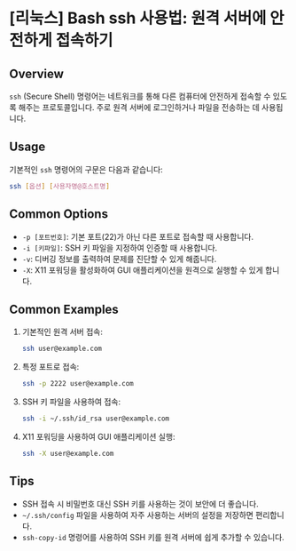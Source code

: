 # [리눅스] Bash ssh 사용법: 원격 서버에 안전하게 접속하기

## Overview
`ssh` (Secure Shell) 명령어는 네트워크를 통해 다른 컴퓨터에 안전하게 접속할 수 있도록 해주는 프로토콜입니다. 주로 원격 서버에 로그인하거나 파일을 전송하는 데 사용됩니다.

## Usage
기본적인 `ssh` 명령어의 구문은 다음과 같습니다:

```bash
ssh [옵션] [사용자명@호스트명]
```

## Common Options
- `-p [포트번호]`: 기본 포트(22)가 아닌 다른 포트로 접속할 때 사용합니다.
- `-i [키파일]`: SSH 키 파일을 지정하여 인증할 때 사용합니다.
- `-v`: 디버깅 정보를 출력하여 문제를 진단할 수 있게 해줍니다.
- `-X`: X11 포워딩을 활성화하여 GUI 애플리케이션을 원격으로 실행할 수 있게 합니다.

## Common Examples
1. 기본적인 원격 서버 접속:
   ```bash
   ssh user@example.com
   ```

2. 특정 포트로 접속:
   ```bash
   ssh -p 2222 user@example.com
   ```

3. SSH 키 파일을 사용하여 접속:
   ```bash
   ssh -i ~/.ssh/id_rsa user@example.com
   ```

4. X11 포워딩을 사용하여 GUI 애플리케이션 실행:
   ```bash
   ssh -X user@example.com
   ```

## Tips
- SSH 접속 시 비밀번호 대신 SSH 키를 사용하는 것이 보안에 더 좋습니다.
- `~/.ssh/config` 파일을 사용하여 자주 사용하는 서버의 설정을 저장하면 편리합니다.
- `ssh-copy-id` 명령어를 사용하여 SSH 키를 원격 서버에 쉽게 추가할 수 있습니다.